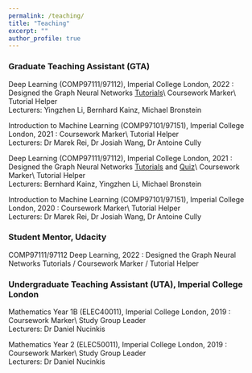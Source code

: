 ```yaml
---
permalink: /teaching/
title: "Teaching"
excerpt: ""
author_profile: true
---
```


### Graduate Teaching Assistant (GTA)

Deep Learning (COMP97111/97112), Imperial College London, 2022 
:   Designed the Graph Neural Networks [Tutorials](https://www.doc.ic.ac.uk/~bkainz/teaching/DL/T09_GCNs.pdf)\ 
Coursework Marker\ 
Tutorial Helper\
Lecturers: Yingzhen Li, Bernhard Kainz, Michael Bronstein

Introduction to Machine Learning (COMP97101/97151), Imperial College London, 2021 
:   Coursework Marker\ 
Tutorial Helper\
Lecturers: Dr Marek Rei, Dr Josiah Wang, Dr Antoine Cully 

Deep Learning (COMP97111/97112), Imperial College London, 2021 
:   Designed the Graph Neural Networks [Tutorials](https://www.doc.ic.ac.uk/~bkainz/teaching/DL/T09_GCNs.pdf) and [Quiz](https://quizizz.com/admin/quiz/6033e5f2636d8c001b08eb6a/deep-learning-gnns)\ 
Coursework Marker\ 
Tutorial Helper\
Lecturers: Bernhard Kainz, Yingzhen Li, Michael Bronstein 

Introduction to Machine Learning (COMP97101/97151), Imperial College London, 2020
:   Coursework Marker\ 
Tutorial Helper\
Lecturers: Dr Marek Rei, Dr Josiah Wang, Dr Antoine Cully 

### Student Mentor, Udacity

COMP97111/97112 Deep Learning, 2022 
:   Designed the Graph Neural Networks Tutorials / Coursework Marker / Tutorial Helper

### Undergraduate Teaching Assistant (UTA), Imperial College London

Mathematics Year 1B (ELEC40011), Imperial College London, 2019
:   Coursework Marker\ 
Study Group Leader\
Lecturers: Dr Daniel Nucinkis 

Mathematics Year 2 (ELEC50011), Imperial College London, 2019
:   Coursework Marker\ 
Study Group Leader\
Lecturers: Dr Daniel Nucinkis
